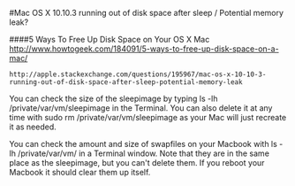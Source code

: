 #Mac OS X 10.10.3 running out of disk space after sleep / Potential memory leak?

####5 Ways To Free Up Disk Space on Your OS X Mac
	http://www.howtogeek.com/184091/5-ways-to-free-up-disk-space-on-a-mac/


	http://apple.stackexchange.com/questions/195967/mac-os-x-10-10-3-running-out-of-disk-space-after-sleep-potential-memory-leak

You can check the size of the sleepimage by typing ls -lh /private/var/vm/sleepimage in the Terminal. You can also delete it at any time with sudo rm /private/var/vm/sleepimage as your Mac will just recreate it as needed.


You can check the amount and size of swapfiles on your Macbook with ls -lh /private/var/vm/ in a Terminal window. Note that they are in the same place as the sleepimage, but you can't delete them. If you reboot your Macbook it should clear them up itself.